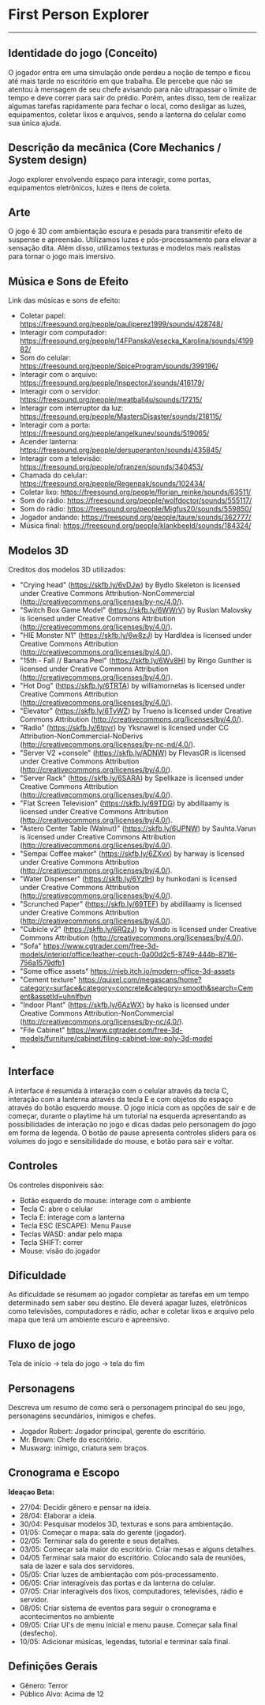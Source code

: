 # First Person Explorer

---
## Identidade do jogo (Conceito)
O jogador entra em uma simulação onde perdeu a noção de tempo e ficou até mais tarde no escritório em que trabalha. Ele percebe que não se atentou à mensagem de seu chefe avisando para não ultrapassar o limite de tempo e deve correr para sair do prédio. Porém, antes disso, tem de realizar algumas tarefas rapidamente para fechar o local, como desligar as luzes, equipamentos, coletar lixos e arquivos, sendo a lanterna do celular como sua única ajuda.

## Descrição da mecânica (Core Mechanics / System design)
Jogo explorer envolvendo espaço para interagir, como portas, equipamentos eletrônicos, luzes e itens de coleta.

## Arte
O jogo é 3D com ambientação escura e pesada para transmitir efeito de suspense e apreensão. Utilizamos luzes e pós-processamento para elevar a sensação dita. Além disso, utilizamos texturas e modelos mais realistas para tornar o jogo mais imersivo.

## Música e Sons de Efeito
Link das músicas e sons de efeito:
- Coletar papel: https://freesound.org/people/pauliperez1999/sounds/428748/
- Interagir com computador: https://freesound.org/people/14FPanskaVesecka_Karolina/sounds/419982/
- Som do celular: https://freesound.org/people/SpiceProgram/sounds/399196/
- Interagir com o arquivo: https://freesound.org/people/InspectorJ/sounds/416179/
- Interagir com o servidor: https://freesound.org/people/meatball4u/sounds/17215/
- Interagir com interruptor da luz: https://freesound.org/people/MastersDisaster/sounds/218115/
- Interagir com a porta: https://freesound.org/people/angelkunev/sounds/519065/
- Acender lanterna: https://freesound.org/people/dersuperanton/sounds/435845/
- Interagir com a televisão: https://freesound.org/people/pfranzen/sounds/340453/
- Chamada do celular: https://freesound.org/people/Regenpak/sounds/102434/
- Coletar lixo: https://freesound.org/people/florian_reinke/sounds/63511/
- Som do rádio: https://freesound.org/people/wolfdoctor/sounds/555117/
- Som do rádio: https://freesound.org/people/Migfus20/sounds/559850/
- Jogador andando: https://freesound.org/people/taure/sounds/362777/
- Música final: https://freesound.org/people/klankbeeld/sounds/184324/

## Modelos 3D
Creditos dos modelos 3D utilizados:
- "Crying head" (https://skfb.ly/6vDJw) by Bydlo Skeleton is licensed under Creative Commons Attribution-NonCommercial (http://creativecommons.org/licenses/by-nc/4.0/).
- "Switch Box Game Model" (https://skfb.ly/6WWrV) by Ruslan Malovsky is licensed under Creative Commons Attribution (http://creativecommons.org/licenses/by/4.0/).
- "HIE Monster N1" (https://skfb.ly/6w8zJ) by HardIdea is licensed under Creative Commons Attribution (http://creativecommons.org/licenses/by/4.0/).
- "15th - Fall // Banana Peel" (https://skfb.ly/6Wv8H) by Ringo Gunther is licensed under Creative Commons Attribution (http://creativecommons.org/licenses/by/4.0/).
- "Hot Dog" (https://skfb.ly/6TRTA) by williamornelas is licensed under Creative Commons Attribution (http://creativecommons.org/licenses/by/4.0/).
- "Elevator" (https://skfb.ly/6TvWZ) by Trueno is licensed under Creative Commons Attribution (http://creativecommons.org/licenses/by/4.0/).
- "Radio" (https://skfb.ly/6tpvr) by Yksnawel is licensed under CC Attribution-NonCommercial-NoDerivs (http://creativecommons.org/licenses/by-nc-nd/4.0/).
- "Server V2 +console" (https://skfb.ly/ADNW) by FlevasGR is licensed under Creative Commons Attribution (http://creativecommons.org/licenses/by/4.0/).
- "Server Rack" (https://skfb.ly/6SARA) by Spellkaze is licensed under Creative Commons Attribution (http://creativecommons.org/licenses/by/4.0/).
- "Flat Screen Television" (https://skfb.ly/69TDG) by abdillaamy is licensed under Creative Commons Attribution (http://creativecommons.org/licenses/by/4.0/).
- "Astero Center Table (Walnut)" (https://skfb.ly/6UPNW) by Sauhta.Varun is licensed under Creative Commons Attribution (http://creativecommons.org/licenses/by/4.0/).
- "Sempai Coffee maker" (https://skfb.ly/6ZXvx) by harway is licensed under Creative Commons Attribution (http://creativecommons.org/licenses/by/4.0/).
- "Water Dispenser" (https://skfb.ly/6YzIH) by hunkodani is licensed under Creative Commons Attribution (http://creativecommons.org/licenses/by/4.0/).
- "Scrunched Paper" (https://skfb.ly/69TEF) by abdillaamy is licensed under Creative Commons Attribution (http://creativecommons.org/licenses/by/4.0/).
- "Cubicle v2" (https://skfb.ly/6RQzJ) by Vondo is licensed under Creative Commons Attribution (http://creativecommons.org/licenses/by/4.0/).
- "Sofa" https://www.cgtrader.com/free-3d-models/interior/office/leather-couch-0a00d2c5-8749-444b-8716-756a1579dfb1
- "Some office assets" https://nieb.itch.io/modern-office-3d-assets
- "Cement texture" https://quixel.com/megascans/home?category=surface&category=concrete&category=smooth&search=Cement&assetId=uhnlfbvn
- "Indoor Plant" (https://skfb.ly/6AzWX) by hako is licensed under Creative Commons Attribution-NonCommercial (http://creativecommons.org/licenses/by-nc/4.0/).
- "File Cabinet" https://www.cgtrader.com/free-3d-models/furniture/cabinet/filing-cabinet-low-poly-3d-model
- 

## Interface
A interface é resumida à interação com o celular através da tecla C, interação com a lanterna através da tecla E e com objetos do espaço através do botão esquerdo mouse. O jogo inicia com as opções de sair e de começar, durante o playtime há um tutorial na esquerda apresentando as possibilidades de interação no jogo e dicas dadas pelo personagem do jogo em forma de legenda. O botão de pause apresenta controles sliders para os volumes do jogo e sensibilidade do mouse, e botão para sair e voltar.

## Controles
Os controles disponíveis são:
- Botão esquerdo do mouse: interage com o ambiente
- Tecla C: abre o celular
- Tecla E: interage com a lanterna
- Tecla ESC (ESCAPE): Menu Pause
- Teclas WASD: andar pelo mapa
- Tecla SHIFT: correr
- Mouse: visão do jogador

## Dificuldade
As dificuldade se resumem ao jogador completar as tarefas em um tempo determinado sem saber seu destino. Ele deverá apagar luzes, eletrônicos como televisões, computadores e rádio, achar e coletar lixos e arquivo pelo mapa que terá um ambiente escuro e apreensivo.

## Fluxo de jogo
Tela de início -> tela do jogo -> tela do fim

## Personagens
Descreva um resumo de como será o personagem principal do seu jogo, personagens secundários, inimigos e chefes.
- Jogador Robert: Jogador principal, gerente do escritório.
- Mr. Brown: Chefe do escritório.
- Muswarg: inimigo, criatura sem braços.

## Cronograma e Escopo
**Ideaçao Beta:**

- 27/04: Decidir gênero e pensar na ideia.
- 28/04: Elaborar a ideia.
- 30/04: Pesquisar modelos 3D, texturas e sons para ambientação.
- 01/05: Começar o mapa: sala do gerente (jogador).
- 02/05: Terminar sala do gerente e seus detalhes.
- 03/05: Começar sala maior do escritório. Criar mesas e alguns detalhes.
- 04/05 Terminar sala maior do escritório. Colocando sala de reuniões, sala de lazer e sala dos servidores.
- 05/05: Criar luzes de ambientação com pós-processamento.
- 06/05: Criar interagíveis das portas e da lanterna do celular.
- 07/05: Criar interagíveis dos lixos, computadores, televisões, rádio e servidor.
- 08/05: Criar sistema de eventos para seguir o cronograma e acontecimentos no ambiente
- 09/05: Criar UI's de menu inicial e menu pause. Começar sala final (desfecho).
- 10/05: Adicionar músicas, legendas, tutorial e terminar sala final.

## Definições Gerais
- Gênero: Terror
- Público Alvo: Acima de 12




